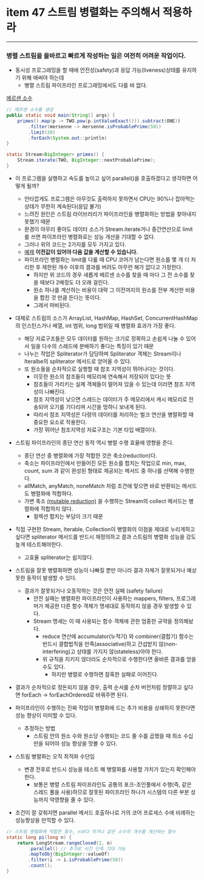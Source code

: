 # item 47 스트림 병렬화는 주의해서 적용하라

---

### 병렬 스트림을 올바르고 빠르게 작성하는 일은 여전히 어려운 작업이다.

- 동시성 프로그래밍을 할 때에 안전성(safety)과 응답 가능(liveness)상태를 유지하기 위해 애써야 하는데
  - 병렬 스트림 파이프라인 프로그래밍에서도 다를 바 없다.
  
[메르센 소수](https://ko.wikipedia.org/wiki/%EB%A9%94%EB%A5%B4%EC%84%BC_%EC%86%8C%EC%88%98)
```java
// 메르센 소수를 생성
public static void main(String[] args) {
    primes().map(p -> TWO.pow(p.intValueExact())).subtract(ONE))
        .filter(mersenne -> mersenne.isProbablePrime(50))
        .limit(20)
        .forEach(System.out::println)
}

static Stream<BigInteger> primes() {
    Stream.iterate(TWO, BigInteger::nextProbablePrime);
}
```

- 이 프로그램을 실행하고 속도를 높이고 싶어 parallel()을 호출하겠다고 생각하면 어떻게 될까?
  - 안타깝게도 프로그램은 아무것도 출력하지 못하면서 CPU는 90%나 잡아먹는 상태가 무한히 계속된다(응답 불가)
  - 느려진 원인은 스트림 라이브러리가 파이프라인을 병렬화하는 방법을 찾아내지 못했기 때문
  - 환경이 아무리 좋아도 데이터 소스가 Stream.iterate거나 중간연산으로 limit를 쓰면 파이프라인 병렬화로는 성능 개선을 기대할 수 없다.
  - 그러나 위의 코드는 2가지를 모두 가지고 있다.
  - [예제](https://woodcock.tistory.com/28) **이전값이 있어야 다음 값을 계산할 수 있습니다.**
  - 파이프라인 병렬화는 limit를 다룰 때 CPU 코어가 남는다면 원소를 몇 개 더 처리한 후 제한된 개수 이후의 결과를 버려도 아무런 해가 없다고 가정한다.
    - 하지만 위 코드의 경우 새롭게 메르센 소수를 찾을 때 마다 그 전 소수를 찾을 때보다 2배정도 더 오래 걸린다.
    - 원소 하나를 계산하는 비용이 대략 그 이전까지의 원소를 전부 계산한 비용을 합친 것 만큼 든다는 뜻이다.
    - 그래서 마비된다.
  
- 대체로 스트림의 소스가 ArrayList, HashMap, HashSet, ConcurrentHashMap의 인스턴스거나 배열, int 범위, long 범위일 때 병렬화 효과가 가장 좋다.
  - 해당 자료구조들은 모두 데이터를 원하는 크기로 정확하고 손쉽게 나눌 수 있어서 일을 다수의 스레드에 분배하기 좋다는 특징이 있기 때문
  - 나누는 작업은 Spliterator가 담당하며 Spliterator 객체는 Stream이나 Iteralbe의 spliterator 메서드로 얻어올 수 있다.
  - 또 원소들을 순차적으로 실행할 때 참조 지역성이 뛰어나다는 것이다.
    - 이웃한 원소의 참조들이 메모리에 연속해서 저장되어 있다는 뜻
    - 참조들이 가리키는 실제 객체들이 떨어져 있을 수 있는데 이러면 참조 지역성이 나빠진다.
    - 참조 지역성이 낮으면 스레드는 데이터가 주 메모리에서 캐시 메모리로 전송되어 오기를 기다리며 시간을 멍하니 보내게 된다.
    - 따라서 참조 지역성은 다량의 데이터를 처리하는 벌크 연산을 병렬화할 때 중요한 요소로 작용한다.
    - 가장 뛰어난 참조지역성 자료구조는 기본 타입 배열이다.
  
- 스트림 파이프라인의 종단 연산 동작 역시 병렬 수행 효율에 영향을 준다.
  - 종단 연산 중 병렬화에 가장 적합한 것은 축소(reduction)다.
  - 축소는 파이프라인에서 만들어진 모든 원소를 합치는 작업으로 min, max, count, sum 과 같이 완성된 형태로 제공되는 메서드 중 하나를 선택해 수행한다.
  - allMatch, anyMatch, noneMatch 처럼 조건에 맞으면 바로 반환되는 메서드도 병렬화에 적합하다.
  - 가변 축소 [(mutable reduction)](https://www.logicbig.com/tutorials/core-java-tutorial/java-util-stream/collect.html#:~:text=Mutable%20reductions%20collect%20the%20desired,implemented%20as%20collect()%20methods.) 을 수행하는 Stream의 collect 메서드는 병렬화에 적합하지 않다.
    - 컬렉션 합치는 부담이 크기 때문
  
- 직접 구현한 Stream, Iterable, Collection이 병렬화의 이점을 제대로 누리게하고 싶다면 spliterator 메서드를 반드시 재정의하고 결과 스트림의 병렬화 성능을 강도높게 테스트해야한다.
  - 고효율 spliterator는 쉽지않다.
  
- 스트림을 잘못 병렬화하면 성능이 나빠질 뿐만 아니라 결과 자체가 잘못되거나 예상 못한 동작이 발생할 수 있다.
  - 결과가 잘못되거나 오동작하는 것은 안전 실패 (safety failure)
    - 안전 실패는 병렬화한 파이프라인이 사용하는 mappers, filters, 프로그래머가 제공한 다른 함수 객체가 명세대로 동작하지 않을 경우 발생할 수 있다.
    - Stream 명세는 이 때 사용되는 함수 객체에 관한 엄중한 규약을 정의해놨다.
      - reduce 연산에 accumulator(누적기) 와 combiner(결합기) 함수는 반드시 결합법칙을 만족(associative)하고 간섭받지 않(non-interfering)고 상태를 가지지 않(stateless)아야 한다.
      - 위 규칙을 지키지 않더라도 순차적으로 수행한다면 올바른 결과를 얻을 수도 있다.
        - 하지만 병렬로 수행하면 참혹한 실패로 이어진다.
   
- 결과가 순차적으로 정돈되지 않을 경우, 출력 순서를 순차 버전처럼 정렬하고 싶다면 forEach -> forEachOrdered로 바꿔주면 된다.
  
- 파이프라인이 수행하는 진짜 작업이 병렬화에 드는 추가 비용을 상쇄하지 못한다면 성능 향상이 미미할 수 있다.
  - 추정하는 방법
    - 스트림 안의 원소 수와 원소당 수행되는 코드 줄 수를 곱했을 때 최소 수십만을 되어야 성능 향상을 맛볼 수 있다.
  
- 스트림 병렬화는 오직 최적화 수단임
  - 변경 전후로 반드시 성능을 테스트 해 병렬화를 사용할 가치가 있는지 확인해야 한다.
    - 보통은 병렬 스트림 파이프라인도 공통의 포크-조인풀에서 수행(즉, 같은 스레드 풀을 사용)하므로 잘못된 파이프라인 하나가 시스템의 다른 부분 성능까지 악영향을 줄 수 있다.
  
- 조건이 잘 갖춰지면 parallel 메서드 호출하나로 거의 코어 프로세스 수에 비례하는 성능향상을 만끽할 수 있다.
```java
// 스트림 병렬화에 적합한 함수, n보다 작거나 같은 소수의 개수를 계산하는 함수
static long pi(long n) {
    return LongStream.rangeClosed(2, n)
        .parallel() // 추가로 시간 단축 기대 가능
        .mapToObj(BigInteger::valueOf)
        .filter(i -> i.isProbablePrime(50))
        .count();
}
```
